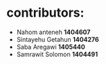 # contributors:
- Nahom anteneh    <strong>1404607</strong>
- Sintayehu Getahun    <strong>1404276</strong>
- Saba  Aregawi    <strong>1405440</strong>
- Samrawit Solomon    <strong>1404491</strong>
